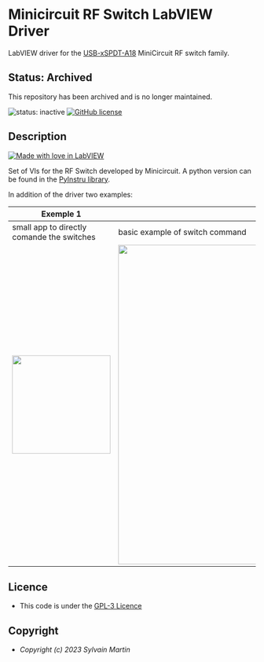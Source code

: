 # Minicircuit RF Switch LabVIEW Driver
LabVIEW driver for the [USB-xSPDT-A18](https://www.minicircuits.com/WebStore/dashboard.html?model=USB-2SPDT-A18) MiniCircuit RF switch family. 

## Status: Archived
This repository has been archived and is no longer maintained.

![status: inactive](https://img.shields.io/badge/status-inactive-red.svg)
[![GitHub license](https://img.shields.io/github/license/symartin/PyInstru.svg)](https://raw.githubusercontent.com/symartin/LW_PulseRiderPG1000/main/LICENSE)

## Description

[![Made with love in LabVIEW](https://img.shields.io/badge/Made_with_%E2%99%A5%EF%B8%8F_in_LabVIEW-%23FFDB00.svg?&style=for-the-badge&logo=labview&logoColor=black)](https://github.com/symartin/LV_Minicircuit_RF_Switch)

Set of VIs for the RF Switch developed by Minicircuit. A python version can be found in the [PyInstru library](https://github.com/symartin/PyInstru). 


In addition of the driver two examples:

| Exemple 1  | Exemple 2 |
| ------------- | ------------- |
| small app to directly comande the switches | basic example of switch command |
| <img src="https://github.com/symartin/LV_Minicircuit_RF_Switch/assets/31699829/8ced2427-e78e-48e0-86ca-e28fcb30a652" width="200" />  | <img src="https://github.com/symartin/LV_Minicircuit_RF_Switch/assets/31699829/b44b7ef7-1c24-4e02-b3ea-5e2a0cd9263f" width="650" />  |


## Licence

- This code is under the 
[GPL-3 Licence](https://raw.githubusercontent.com/symartin/LW_PulseRiderPG1000/main/LICENSE)

## Copyright

- *Copyright (c) 2023 Sylvain Martin* 
